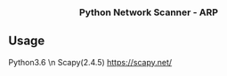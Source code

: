 <h3 align="center">Python Network Scanner - ARP</h3>

## Usage
Python3.6 \n
Scapy(2.4.5) https://scapy.net/
